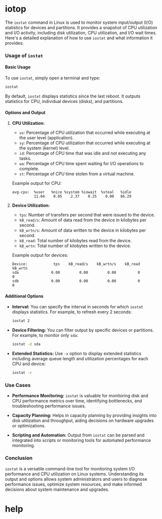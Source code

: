 # iotop

The `iostat` command in Linux is used to monitor system input/output (I/O) statistics for devices and partitions. It provides a snapshot of CPU utilization and I/O activity, including disk utilization, CPU utilization, and I/O wait times. Here's a detailed explanation of how to use `iostat` and what information it provides:

### Usage of `iostat`

#### Basic Usage

To use `iostat`, simply open a terminal and type:

```bash
iostat
```

By default, `iostat` displays statistics since the last reboot. It outputs statistics for CPU, individual devices (disks), and partitions.

#### Options and Output

1. **CPU Utilization:**
   - `us`: Percentage of CPU utilization that occurred while executing at the user level (application).
   - `sy`: Percentage of CPU utilization that occurred while executing at the system (kernel) level.
   - `id`: Percentage of CPU time that was idle and not executing any tasks.
   - `wa`: Percentage of CPU time spent waiting for I/O operations to complete.
   - `st`: Percentage of CPU time stolen from a virtual machine.

   Example output for CPU:
   ```
   avg-cpu:  %user   %nice %system %iowait  %steal   %idle
             11.04    0.05    2.37    0.25    0.00   86.29
   ```

2. **Device Utilization:**
   - `tps`: Number of transfers per second that were issued to the device.
   - `kB_read/s`: Amount of data read from the device in kilobytes per second.
   - `kB_wrtn/s`: Amount of data written to the device in kilobytes per second.
   - `kB_read`: Total number of kilobytes read from the device.
   - `kB_wrtn`: Total number of kilobytes written to the device.

   Example output for devices:
   ```
   Device:            tps    kB_read/s    kB_wrtn/s    kB_read    kB_wrtn
   sda               0.00         0.00         0.00          0          0
   sdb               0.00         0.00         0.00          0          0
   ```

#### Additional Options

- **Interval:** You can specify the interval in seconds for which `iostat` displays statistics. For example, to refresh every 2 seconds:
  
  ```bash
  iostat 2
  ```

- **Device Filtering:** You can filter output by specific devices or partitions. For example, to monitor only `sda`:
  
  ```bash
  iostat -d sda
  ```

- **Extended Statistics:** Use `-x` option to display extended statistics including average queue length and utilization percentages for each CPU and device:

  ```bash
  iostat -x
  ```

### Use Cases

- **Performance Monitoring:** `iostat` is valuable for monitoring disk and CPU performance metrics over time, identifying bottlenecks, and troubleshooting performance issues.
  
- **Capacity Planning:** Helps in capacity planning by providing insights into disk utilization and throughput, aiding decisions on hardware upgrades or optimizations.

- **Scripting and Automation:** Output from `iostat` can be parsed and integrated into scripts or monitoring tools for automated performance monitoring.

### Conclusion

`iostat` is a versatile command-line tool for monitoring system I/O performance and CPU utilization on Linux systems. Understanding its output and options allows system administrators and users to diagnose performance issues, optimize system resources, and make informed decisions about system maintenance and upgrades.

# help 

```

```
